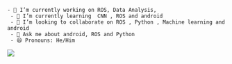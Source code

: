     - 🔭 I’m currently working on ROS, Data Analysis, 
     - 🌱 I’m currently learning  CNN , ROS and android
     - 👯 I’m looking to collaborate on ROS , Python , Machine learning and android
     - 💬 Ask me about android, ROS and Python 
     - 😄 Pronouns: He/Him
<a href="https://github.com/Nageshbansal/github-profile-views-counter">
    <img src="https://komarev.com/ghpvc/?username=Nageshbansal&style=for-the-badge&color=blueviolet">
</a>




<!-- <a >     
    <img src="https://github.com/Nageshbansal/Nageshbansal/blob/main/deku_run.gif" style="height='10%';width='100%' " />
</a> -->

<!-- <a href="https://github.com/anuraghazra/github-readme-stats">
  <img align="center" src="https://github-readme-stats.vercel.app/api?username=Nageshbansal&show_icons=true&theme=dark&hide_rank=True&hide_border=True" />
</a>
<a href="https://github.com/anuraghazra/github-readme-stats">
  <img align="center" src="https://github-readme-stats.vercel.app/api/top-langs/?username=Nageshbansal&layout=compact&theme=dark&langs_count=10&hide_title=False&hide_border=True" />
</a>
-->
   


